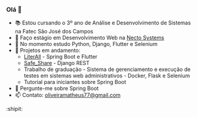 ### Olá 👋

- :books: Estou cursando o 3º ano de Análise e Desenvolvimento de Sistemas na Fatec São José dos Campos
- 🔭 Faço estágio em Desenvolvimento Web na [Necto Systems](http://nectosystems.com.br/en/)
- 🌱 No momento estudo Python, Django, Flutter e Selenium
- 👯 Projetos em andamento:
  - [LiterAll](https://github.com/matheuscosantos/api-literall) - Spring Boot e Flutter
  - [Safe_Share](https://github.com/RodrigoMarcelin/safe_share) - Django REST
  - Trabalho de graduação - Sistema de gerenciamento e execução de testes em sistemas web administrativos - Docker, Flask e Selenium
  - Tutorial para iniciantes sobre Spring Boot
- 💬 Pergunte-me sobre Spring Boot
- 📫 Contato: oliveiramatheus77@gmail.com

:shipit:
